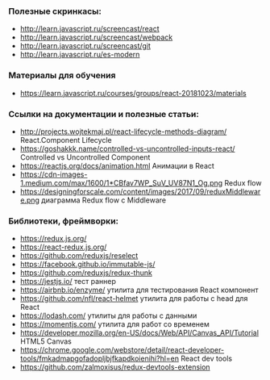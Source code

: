 ### Полезные скринкасы:
- http://learn.javascript.ru/screencast/react
- http://learn.javascript.ru/screencast/webpack
- http://learn.javascript.ru/screencast/git
- http://learn.javascript.ru/es-modern

### Материалы для обучения
- https://learn.javascript.ru/courses/groups/react-20181023/materials

### Ссылки на документации и полезные статьи:
- http://projects.wojtekmaj.pl/react-lifecycle-methods-diagram/ React.Component Lifecycle
- https://goshakkk.name/controlled-vs-uncontrolled-inputs-react/ Controlled vs Uncontrolled Component
- https://reactjs.org/docs/animation.html Анимации в React
- https://cdn-images-1.medium.com/max/1600/1*CBfav7WP_SuV_UV87N1_Og.png Redux flow
- https://designingforscale.com/content/images/2017/09/reduxMiddleware.png диаграмма Redux flow с Middleware

### Библиотеки, фреймворки:
- https://redux.js.org/
- https://react-redux.js.org/
- https://github.com/reduxjs/reselect
- https://facebook.github.io/immutable-js/
- https://github.com/reduxjs/redux-thunk
- https://jestjs.io/ тест раннер
- https://airbnb.io/enzyme/ утилита для тестирования React компонент
- https://github.com/nfl/react-helmet утилита для работы с head для React
- https://lodash.com/ утилиты для работы с данными
- https://momentjs.com/ утилита для работ со временем
- https://developer.mozilla.org/en-US/docs/Web/API/Canvas_API/Tutorial HTML5 Canvas
- https://chrome.google.com/webstore/detail/react-developer-tools/fmkadmapgofadopljbjfkapdkoienihi?hl=en React dev tools
- https://github.com/zalmoxisus/redux-devtools-extension
